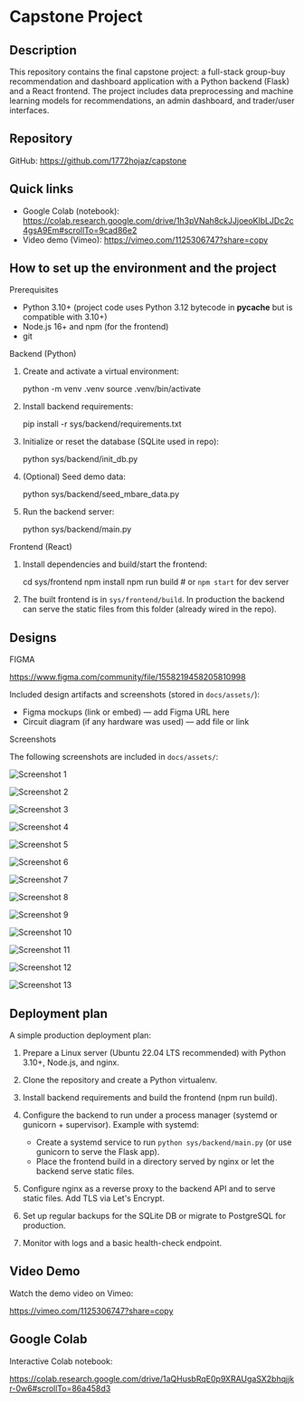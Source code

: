 # Capstone Project

Description
-----------

This repository contains the final capstone project: a full-stack group-buy recommendation and dashboard application with a Python backend (Flask) and a React frontend. The project includes data preprocessing and machine learning models for recommendations, an admin dashboard, and trader/user interfaces.

Repository
----------

GitHub: https://github.com/1772hojaz/capstone

Quick links
-----------

- Google Colab (notebook): https://colab.research.google.com/drive/1h3pVNah8ckJJjoeoKlbLJDc2c4gsA9Em#scrollTo=9cad86e2
- Video demo (Vimeo): https://vimeo.com/1125306747?share=copy

How to set up the environment and the project
---------------------------------------------

Prerequisites

- Python 3.10+ (project code uses Python 3.12 bytecode in __pycache__ but is compatible with 3.10+)
- Node.js 16+ and npm (for the frontend)
- git

Backend (Python)

1. Create and activate a virtual environment:

   python -m venv .venv
   source .venv/bin/activate
2. Install backend requirements:

   pip install -r sys/backend/requirements.txt
3. Initialize or reset the database (SQLite used in repo):

   python sys/backend/init_db.py
4. (Optional) Seed demo data:

   python sys/backend/seed_mbare_data.py
5. Run the backend server:

   python sys/backend/main.py

Frontend (React)

1. Install dependencies and build/start the frontend:

   cd sys/frontend
   npm install
   npm run build   # or `npm start` for dev server
2. The built frontend is in `sys/frontend/build`. In production the backend can serve the static files from this folder (already wired in the repo).

Designs
-------
FIGMA

https://www.figma.com/community/file/1558219458205810998 

Included design artifacts and screenshots (stored in `docs/assets/`):

- Figma mockups (link or embed) — add Figma URL here
- Circuit diagram (if any hardware was used) — add file or link

Screenshots

The following screenshots are included in `docs/assets/`:

![Screenshot 1](docs/assets/Screenshot%20from%202025-10-09%2022-59-21.png)

![Screenshot 2](docs/assets/Screenshot%20from%202025-10-09%2022-59-55.png)

![Screenshot 3](docs/assets/Screenshot%20from%202025-10-09%2023-00-06.png)

![Screenshot 4](docs/assets/Screenshot%20from%202025-10-09%2023-00-24.png)

![Screenshot 5](docs/assets/Screenshot%20from%202025-10-09%2023-00-32.png)

![Screenshot 6](docs/assets/Screenshot%20from%202025-10-09%2023-00-44.png)

![Screenshot 7](docs/assets/Screenshot%20from%202025-10-09%2023-01-06.png)

![Screenshot 8](docs/assets/Screenshot%20from%202025-10-09%2023-01-33.png)

![Screenshot 9](docs/assets/Screenshot%20from%202025-10-09%2023-01-41.png)

![Screenshot 10](docs/assets/Screenshot%20from%202025-10-09%2023-01-48.png)

![Screenshot 11](docs/assets/Screenshot%20from%202025-10-09%2023-01-52.png)

![Screenshot 12](docs/assets/Screenshot%20from%202025-10-09%2023-01-58.png)

![Screenshot 13](docs/assets/Screenshot%20from%202025-10-09%2023-02-03.png)

Deployment plan
---------------

A simple production deployment plan:

1. Prepare a Linux server (Ubuntu 22.04 LTS recommended) with Python 3.10+, Node.js, and nginx.
2. Clone the repository and create a Python virtualenv.
3. Install backend requirements and build the frontend (npm run build).
4. Configure the backend to run under a process manager (systemd or gunicorn + supervisor). Example with systemd:

   - Create a systemd service to run `python sys/backend/main.py` (or use gunicorn to serve the Flask app).
   - Place the frontend build in a directory served by nginx or let the backend serve static files.
5. Configure nginx as a reverse proxy to the backend API and to serve static files. Add TLS via Let's Encrypt.
6. Set up regular backups for the SQLite DB or migrate to PostgreSQL for production.
7. Monitor with logs and a basic health-check endpoint.

Video Demo
----------

Watch the demo video on Vimeo:

https://vimeo.com/1125306747?share=copy

Google Colab
------------

Interactive Colab notebook:

https://colab.research.google.com/drive/1aQHusbRqE0p9XRAUgaSX2bhqjjkr-0w6#scrollTo=86a458d3
